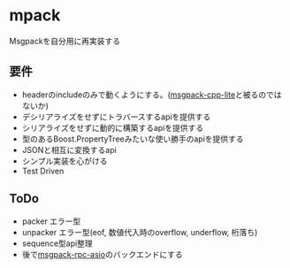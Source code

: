 mpack
=====
Msgpackを自分用に再実装する

要件
----
* headerのincludeのみで動くようにする。([msgpack-cpp-lite](https://code.google.com/p/msgpack-cpp-lite/)と被るのではないか)
* デシリアライズをせずにトラバースするapiを提供する
* シリアライズをせずに動的に構築するapiを提供する
* 型のあるBoost.PropertyTreeみたいな使い勝手のapiを提供する
* JSONと相互に変換するapi
* シンプル実装を心がける
* Test Driven

ToDo
----
* packer エラー型
* unpacker エラー型(eof, 数値代入時のoverflow, underflow, 桁落ち)
* sequence型api整理
* 後で[msgpack-rpc-asio](https://github.com/ousttrue/msgpack-rpc-asio)のバックエンドにする
